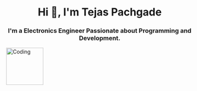 <h1 align="center">Hi 👋, I'm Tejas Pachgade</h1>
<h3 align="center">I'm a Electronics Engineer Passionate about Programming and Development.</h3>
<img align="center" alt="Coding" width="100vw" src="http://neodigitech.com/front-end/assets/vb_dotnet/vb-dotnet1.png">
